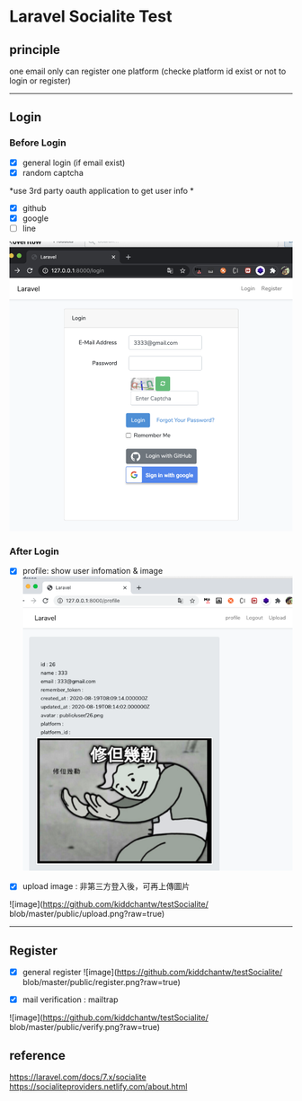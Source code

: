 # Laravel Socialite Test


## principle
one email only can register one platform (checke platform id exist or not to login or register)

------
## Login 


### Before Login 

- [x] general login (if email exist)
- [x] random captcha

*use  3rd party oauth application to get user info *
- [x] github
- [x] google 
- [ ] line

![image](https://github.com/kiddchantw/testSocialite/blob/master/public/loginPage.png?raw=true)


### After Login 

- [x] profile: show user infomation & image
![image](https://github.com/kiddchantw/testSocialite/blob/master/public/profile.png?raw=true)

- [x] upload image :  非第三方登入後，可再上傳圖片

![image](https://github.com/kiddchantw/testSocialite/ blob/master/public/upload.png?raw=true)

---

## Register
- [x] general register
![image](https://github.com/kiddchantw/testSocialite/ blob/master/public/register.png?raw=true)

- [x] mail verification : mailtrap

![image](https://github.com/kiddchantw/testSocialite/ blob/master/public/verify.png?raw=true)




## reference
https://laravel.com/docs/7.x/socialite
https://socialiteproviders.netlify.com/about.html





